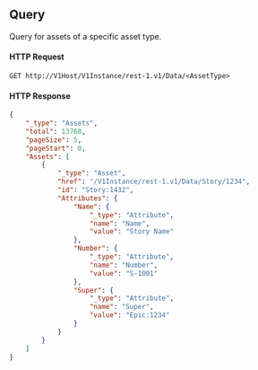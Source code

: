## Query

Query for assets of a specific asset type.

#### HTTP Request

`GET http://V1Host/V1Instance/rest-1.v1/Data/<AssetType>`

#### HTTP Response

```json
{
	"_type": "Assets",
	"total": 13768,
	"pageSize": 5,
	"pageStart": 0,
	"Assets": [
		{
			"_type": "Asset",
			"href": "/V1Instance/rest-1.v1/Data/Story/1234",
			"id": "Story:1432",
			"Attributes": {
				"Name": {
					"_type": "Attribute",
					"name": "Name",
					"value": "Story Name"
                },
                "Number": {
					"_type": "Attribute",
					"name": "Number",
					"value": "S-1001"
				},
                "Super": {
					"_type": "Attribute",
					"name": "Super",
					"value": "Epic:1234"
				}
			}
        }
    ]
}
```